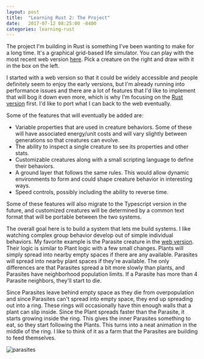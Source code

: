 ```yaml
---
layout: post
title:  "Learning Rust 2: The Project"
date:   2017-07-12 08:25:00 -0400
categories: learning-rust
---
```

The project I'm building in Rust is something I've been wanting to make for a long time.  It's a graphical grid-based life simulator.  You can play with the most recent web version [here][mlh].  Pick a creature on the right and draw with it in the box on the left.

I started with a web version so that it could be widely accessible and people definitely seem to enjoy the early versions, but I'm already running into performance issues and there are a lot of features that I'd like to implement that will bog it down even more, which is why I'm focusing on the [Rust version][mlh-github] first.  I'd like to port what I can back to the web eventually.

Some of the features that will eventually be added are:

* Variable properties that are used in creature behaviors.  Some of these will have associated energy/unit costs and will vary slightly between generations so that creatures can evolve.
* The ability to inspect a single creature to see its properties and other stats.
* Customizable creatures along with a small scripting language to define their behaviors.
* A ground layer that follows the same rules.  This would allow dynamic environments to form and could shape creature behavior in interesting ways.
* Speed controls, possibly including the ability to reverse time.

Some of these features will also migrate to the Typescript version in the future, and customized creatures will be determined by a common text format that will be portable between the two systems.

The overall goal here is to build a system that lets me build systems.  I like watching complex group behavior develop out of simple individual behaviors.  My favorite example is the Parasite creature in the [web version][mlh].  Their logic is similar to Plant logic with a few small changes.  Plants will simply spread into nearby empty spaces if there are any available.  Parasites will spread into nearby plant spaces if they're available.  The only differences are that Parasites spread a bit more slowly than plants, and Parasites have neighborhood population limits.  If a Parasite has more than 4 Parasite neighbors, they'll start to die.  

Since Parasites leave behind empty space as they die from overpopulation and since Parasites can't spread into empty space, they end up spreading out into a ring.  These rings will occasionally have thin enough walls that a plant can slip inside.  Since the Plant spreads faster than the Parasite, it starts growing inside the ring.  This gives the inner Parasites something to eat, so they start following the Plants.  This turns into a neat animation in the middle of the ring.  I like to think of it as a farm that the Parasites are building to feed themselves.

![parasites][img-parasites]



[mlh]: http://picklenerd.com/mylittlehab/
[mlh-github]: https://github.com/picklenerd/my-little-habitat

[img-parasites]: https://picklenerd.github.io/images/mlh1.gif
